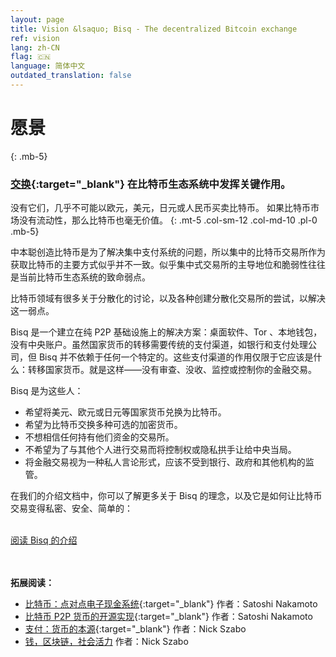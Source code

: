 ```yaml
---
layout: page
title: Vision &lsaquo; Bisq - The decentralized Bitcoin exchange
ref: vision
lang: zh-CN
flag: 🇨🇳
language: 简体中文
outdated_translation: false
---
```

# 愿景
{: .mb-5}

### [交换](https://en.wikipedia.org/wiki/Bitcoin_exchange#List_of_Bitcoin_Exchanges ){:target="_blank"} 在比特币生态系统中发挥关键作用。
没有它们，几乎不可能以欧元，美元，日元或人民币买卖比特币。
如果比特币市场没有流动性，那么比特币也毫无价值。
{: .mt-5 .col-sm-12 .col-md-10 .pl-0 .mb-5}



<div class="row mb-sm-4 mb-md-0 col-sm-12 col-md-8">

<p>中本聪创造比特币是为了解决集中支付系统的问题，所以集中的比特币交易所作为获取比特币的主要方式似乎并不一致。似乎集中式交易所的主导地位和脆弱性往往是当前比特币生态系统的致命弱点。</p>

<p>比特币领域有很多关于分散化的讨论，以及各种创建分散化交易所的尝试，以解决这一弱点。</p>

<p>Bisq 是一个建立在纯 P2P 基础设施上的解决方案：桌面软件、Tor 、本地钱包，没有中央账户。虽然国家货币的转移需要传统的支付渠道，如银行和支付处理公司，但 Bisq 并不依赖于任何一个特定的。这些支付渠道的作用仅限于它应该是什么：转移国家货币。就是这样——没有审查、没收、监控或控制你的金融交易。</p>

<p>Bisq 是为这些人：</p>

<ul>
  <li>希望将美元、欧元或日元等国家货币兑换为比特币。</li>
  <li>希望为比特币交换多种可选的加密货币。</li>
  <li>不想相信任何持有他们资金的交易所。</li>
  <li>不希望为了与其他个人进行交易而将控制权或隐私拱手让给中央当局。 </li>
  <li>将金融交易视为一种私人言论形式，应该不受到银行、政府和其他机构的监管。</li>
</ul>

<p>在我们的介绍文档中，你可以了解更多关于 Bisq 的理念，以及它是如何让比特币交易变得私密、安全、简单的：</p>

<p><br>
<a href="https://docs.bisq.network/intro.html" target="_blank" rel="noopener">阅读 Bisq 的介绍</a></p>

</div>




<br><br>
**拓展阅读：**

 - [比特币：点对点电子现金系统](https://bitcoin.org/bitcoin.pdf ){:target="_blank"} 作者：Satoshi Nakamoto
 - [比特币 P2P 货币的开源实现](http://p2pfoundation.ning.com/forum/topics/bitcoin-open-source ){:target="_blank"} 作者：Satoshi Nakamoto
 - [支付：货币的本源](http://web.archive.org/web/20160921140955/http://szabo.best.vwh.net/shell.html){:target="_blank"} 作者：Nick Szabo
 - [钱，区块链，社会活力](http://unenumerated.blogspot.com/2017/02/money-blockchains-and-social-scalability.html) 作者：Nick Szabo

